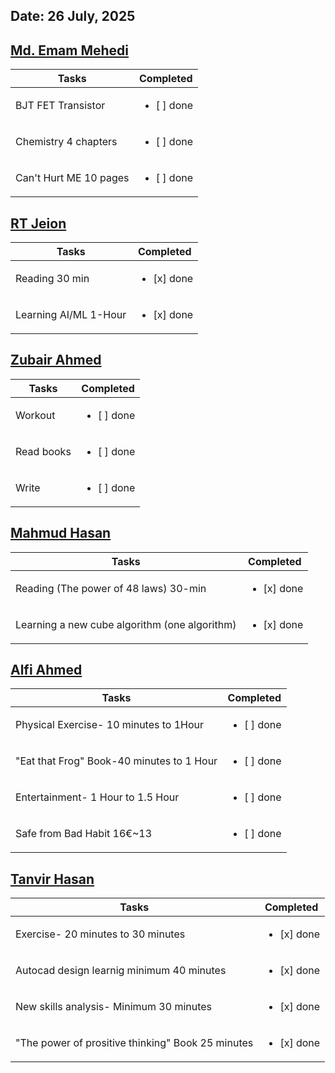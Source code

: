 ## Date: 26 July, 2025


## [Md. Emam Mehedi](https://github.com/mdemammehedi-159)
|Tasks                  |Completed                   |
|-----------------------|----------------------------|
|BJT FET Transistor     | <ul><li> [ ] done</li></ul>|
|Chemistry 4 chapters   | <ul><li> [ ] done</li></ul>|
|Can't Hurt ME 10 pages | <ul><li> [ ] done</li></ul>|

## [RT Jeion](https://github.com/RT-Jeion)
|Tasks                   |Completed                   |
|------------------------|----------------------------|
|Reading 30 min          | <ul><li> [x] done</li></ul>|
|Learning AI/ML 1-Hour   | <ul><li> [x] done</li></ul>|

## [Zubair Ahmed](https://github.com/zubair-rex)
|Tasks      |Completed                   |
|-----------|----------------------------|
|Workout    | <ul><li> [ ] done</li></ul>|
|Read books | <ul><li> [ ] done</li></ul>|
|Write      | <ul><li> [ ] done</li></ul>|

## [Mahmud Hasan](https://github.com/mahmud1223)
|Tasks                                         |Completed                   |
|----------------------------------------------|----------------------------|
|Reading (The power of 48 laws) 30-min         | <ul><li> [x] done</li></ul>|
|Learning a new cube algorithm (one algorithm) | <ul><li> [x] done</li></ul>|

## [Alfi Ahmed](https://github.com/alfiahmed160)
|Tasks                                     |Completed                   |
|------------------------------------------|----------------------------|
|Physical Exercise- 10 minutes to 1Hour    | <ul><li> [ ] done</li></ul>|
|"Eat that Frog" Book-40 minutes to 1 Hour | <ul><li> [ ] done</li></ul>|
|Entertainment- 1 Hour to 1.5 Hour         | <ul><li> [ ] done</li></ul>|
|Safe from Bad Habit 16€~13                | <ul><li> [ ] done</li></ul>|

## [Tanvir Hasan](https://github.com/tanvir7hasan)
|Tasks                                             |Completed                   |
|--------------------------------------------------|----------------------------|
|Exercise- 20 minutes to 30 minutes                | <ul><li> [x] done</li></ul>|
|Autocad design learnig minimum 40 minutes         | <ul><li> [x] done</li></ul>|
|New skills analysis- Minimum 30 minutes           | <ul><li> [x] done</li></ul>|
|"The power of prositive thinking" Book 25 minutes | <ul><li> [x] done</li></ul>|
